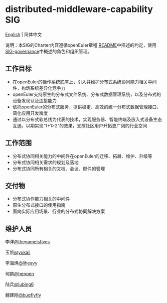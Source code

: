 # distributed-middleware-capability SIG

[English](sig-distributed-middleware-capability.md) | 简体中文

说明：本SIG的Charter内容遵循openEuler章程 [README](/zh/governance/README.md)中描述的约定，使用[SIG-governance](/zh/technical-committee/governance/SIG-governance.md)中概述的角色和组织管理。

## 工作目标

- 在openEuler的操作系统底座上，引入并维护分布式系统协同能力相关中间件，构筑系统差异化竞争力
- openEuler支持原生的分布式文件系统、分布式数据管理系统，以及分布式的设备发现认证连接能力
- 依托openEuler的分布式服务，提供稳定、高效的统一分布式数据管理接口，简化应用开发难度
- 通过以分布式软总线为代表的技术，实现服务器、智能终端及嵌入式设备生态互通，以期实现“1+1>2”的效果，支撑社区用户开拓更广阔的行业空间

## 工作范围

- 分布式协同相关能力的中间件在openEuler的迁移、拓展、维护、升级等
- 分布式协同相关需求的规划及落地
- 分布式协同所有相关的文档、会议、邮件的管理

## 交付物

- 分布式协作能力相关的中间件
- 原生分布式接口的使用指南
- 面向实际应用场景、行业的分布式协同解决方案

## 维护人员

李洋[@thegameisfives](https://gitee.com/thegameisfives)

玉凯[@yukaii](https://gitee.com/yukaii)

李海炜[@liheavy](https://gitee.com/liheavy)

何鹏[@heppen](https://gitee.com/heppen)

陆兵[@lubing6](https://gitee.com/lubing6)

魏建刚[@bugflyfly](wei_jiangang@hoperun.com)
